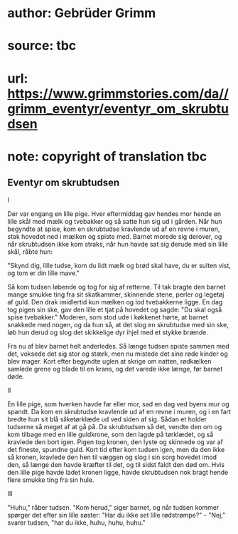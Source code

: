 # author: Gebrüder Grimm
# source: tbc
# url: https://www.grimmstories.com/da//grimm_eventyr/eventyr_om_skrubtudsen
# note: copyright of translation tbc

## Eventyr om skrubtudsen 

I

Der var engang en lille pige. Hver eftermiddag gav hendes mor hende en
lille skål med mælk og tvebakker og så satte hun sig ud i gården. Når
hun begyndte at spise, kom en skrubtudse kravlende ud af en revne i
muren, stak hovedet ned i mælken og spiste med. Barnet morede sig
derover, og når skrubtudsen ikke kom straks, når hun havde sat sig
derude med sin lille skål, råbte hun:

"Skynd dig, lille tudse, kom du lidt
mælk og brød skal have, du er
sulten vist, og tom er din lille
mave."

Så kom tudsen løbende og tog for sig af retterne. Til tak bragte den
barnet mange smukke ting fra sit skatkammer, skinnende stene, perler og
legetøj af guld. Den drak imidlertid kun mælken og lod tvebakkerne
ligge. En dag tog pigen sin ske, gav den lille et tjat på hovedet og
sagde: "Du skal også spise tvebakker." Moderen, som stod ude i
køkkenet hørte, at barnet snakkede med nogen, og da hun så, at det slog
en skrubtudse med sin ske, løb hun derud og slog det skikkelige dyr
ihjel med et stykke brænde.

Fra nu af blev barnet helt anderledes. Så længe tudsen spiste sammen med
det, voksede det sig stor og stærk, men nu mistede det sine røde kinder
og blev mager. Kort efter begyndte uglen at skrige om natten, rødkælken
samlede grene og blade til en krans, og det varede ikke længe, før
barnet døde.

II

En lille pige, som hverken havde far eller mor, sad en dag ved byens mur
og spandt. Da kom en skrubtudse kravlende ud af en revne i muren, og i
en fart bredte hun sit blå silketørklæde ud ved siden af sig. Sådan et
holder tudserne så meget af at gå på. Da skrubtudsen så det, vendte den
om og kom tilbage med en lille guldkrone, som den lagde på tørklædet, og
så kravlede den bort igen. Pigen tog kronen, den lyste og skinnede og
var af det fineste, spundne guld. Kort tid efter kom tudsen igen, men da
den ikke så kronen, kravlede den hen til væggen og slog i sin sorg
hovedet imod den, så længe den havde kræfter til det, og til sidst faldt
den død om. Hvis den lille pige havde ladet kronen ligge, havde
skrubtudsen nok bragt hende flere smukke ting fra sin hule.

III

"Huhu," råber tudsen. "Kom herud," siger barnet, og når tudsen
kommer spørger det efter sin lille søster: "Har du ikke set lille
rødstrømpe?" - "Nej," svarer tudsen, "har du ikke, huhu, huhu,
huhu."
